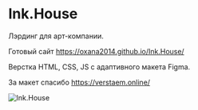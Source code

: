 ﻿# Ink.House
 
Лэрдинг для арт-компании.

Готовый сайт https://oxana2014.github.io/Ink.House/

Верстка HTML, CSS, JS с адаптивного макета Figma.

За макет спасибо https://verstaem.online/

![Ink.House](https://github.com/Oxana2014/Ink.House/blob/main/Desktop_1440.jpg)
